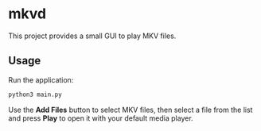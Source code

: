 # mkvd

This project provides a small GUI to play MKV files.

## Usage

Run the application:

```bash
python3 main.py
```

Use the **Add Files** button to select MKV files, then select a file from the list and press **Play** to open it with your default media player.

